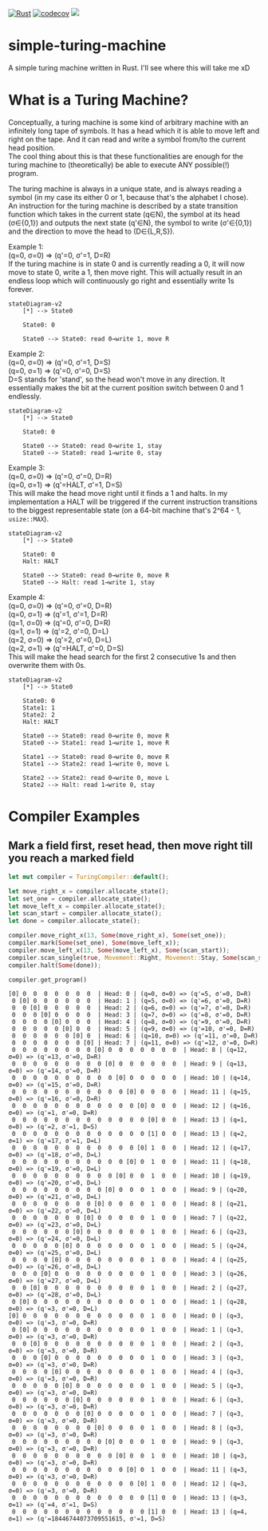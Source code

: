[![Rust](https://github.com/Zitronenjoghurt/simple-turing-machine/actions/workflows/rust.yml/badge.svg)](https://github.com/Zitronenjoghurt/simple-turing-machine/actions/workflows/rust.yml)
[![codecov](https://codecov.io/gh/Zitronenjoghurt/simple-turing-machine/graph/badge.svg?token=UM6T22YO17)](https://codecov.io/gh/Zitronenjoghurt/simple-turing-machine)
![](https://tokei.rs/b1/github/Zitronenjoghurt/simple-turing-machine?category=code&type=Rust&logo=https://simpleicons.org/icons/rust.svg)

# simple-turing-machine
A simple turing machine written in Rust. I'll see where this will take me xD

# What is a Turing Machine?
Conceptually, a turing machine is some kind of arbitrary machine with an infinitely long tape of symbols. It has a head which it is able to move left and right on the tape. And it can read and write a symbol from/to the current head position.\
The cool thing about this is that these functionalities are enough for the turing machine to (theoretically) be able to execute ANY possible(!) program.

The turing machine is always in a unique state, and is always reading a symbol (in my case its either 0 or 1, because that's the alphabet I chose).\
An instruction for the turing machine is described by a state transition function which takes in the current state (q∈N), the symbol at its head (σ∈{0,1}) and outputs the next state (q'∈N), the symbol to write (σ'∈{0,1}) and the direction to move the head to (D∈{L,R,S}).

Example 1:\
(q=0, σ=0) => (q'=0, σ'=1, D=R)\
If the turing machine is in state 0 and is currently reading a 0, it will now move to state 0, write a 1, then move right. This will actually result in an endless loop which will continuously go right and essentially write 1s forever.
```mermaid
stateDiagram-v2
    [*] --> State0
    
    State0: 0
    
    State0 --> State0: read 0→write 1, move R
```

Example 2:\
(q=0, σ=0) => (q'=0, σ'=1, D=S)\
(q=0, σ=1) => (q'=0, σ'=0, D=S)\
D=S stands for 'stand', so the head won't move in any direction. It essentially makes the bit at the current position switch between 0 and 1 endlessly.
```mermaid
stateDiagram-v2
    [*] --> State0
    
    State0: 0
    
    State0 --> State0: read 0→write 1, stay
    State0 --> State0: read 1→write 0, stay
```

Example 3:\
(q=0, σ=0) => (q'=0, σ'=0, D=R)\
(q=0, σ=1) => (q'=HALT, σ'=1, D=S)\
This will make the head move right until it finds a 1 and halts. In my implementation a HALT will be triggered if the current instruction transitions to the biggest representable state (on a 64-bit machine that's 2^64 - 1, `usize::MAX`).
```mermaid
stateDiagram-v2
    [*] --> State0
    
    State0: 0
    Halt: HALT
    
    State0 --> State0: read 0→write 0, move R
    State0 --> Halt: read 1→write 1, stay
```

Example 4:\
(q=0, σ=0) => (q'=0, σ'=0, D=R)\
(q=0, σ=1) => (q'=1, σ'=1, D=R)\
(q=1, σ=0) => (q'=0, σ'=0, D=R)\
(q=1, σ=1) => (q'=2, σ'=0, D=L)\
(q=2, σ=0) => (q'=2, σ'=0, D=L)\
(q=2, σ=1) => (q'=HALT, σ'=0, D=S)\
This will make the head search for the first 2 consecutive 1s and then overwrite them with 0s.
```mermaid
stateDiagram-v2
    [*] --> State0
    
    State0: 0
    State1: 1
    State2: 2
    Halt: HALT
    
    State0 --> State0: read 0→write 0, move R
    State0 --> State1: read 1→write 1, move R
    
    State1 --> State0: read 0→write 0, move R
    State1 --> State2: read 1→write 0, move L
    
    State2 --> State2: read 0→write 0, move L
    State2 --> Halt: read 1→write 0, stay
```

# Compiler Examples
## Mark a field first, reset head, then move right till you reach a marked field
```rust
let mut compiler = TuringCompiler::default();

let move_right_x = compiler.allocate_state();
let set_one = compiler.allocate_state();
let move_left_x = compiler.allocate_state();
let scan_start = compiler.allocate_state();
let done = compiler.allocate_state();

compiler.move_right_x(13, Some(move_right_x), Some(set_one));
compiler.mark(Some(set_one), Some(move_left_x));
compiler.move_left_x(13, Some(move_left_x), Some(scan_start));
compiler.scan_single(true, Movement::Right, Movement::Stay, Some(scan_start), Some(done));
compiler.halt(Some(done));

compiler.get_program()
```
```
[0] 0  0  0  0  0  0  0  | Head: 0 | (q=0, σ=0) => (q'=5, σ'=0, D=R)
 0 [0] 0  0  0  0  0  0  | Head: 1 | (q=5, σ=0) => (q'=6, σ'=0, D=R)
 0  0 [0] 0  0  0  0  0  | Head: 2 | (q=6, σ=0) => (q'=7, σ'=0, D=R)
 0  0  0 [0] 0  0  0  0  | Head: 3 | (q=7, σ=0) => (q'=8, σ'=0, D=R)
 0  0  0  0 [0] 0  0  0  | Head: 4 | (q=8, σ=0) => (q'=9, σ'=0, D=R)
 0  0  0  0  0 [0] 0  0  | Head: 5 | (q=9, σ=0) => (q'=10, σ'=0, D=R)
 0  0  0  0  0  0 [0] 0  | Head: 6 | (q=10, σ=0) => (q'=11, σ'=0, D=R)
 0  0  0  0  0  0  0 [0] | Head: 7 | (q=11, σ=0) => (q'=12, σ'=0, D=R)
 0  0  0  0  0  0  0  0 [0] 0  0  0  0  0  0  0  | Head: 8 | (q=12, σ=0) => (q'=13, σ'=0, D=R)
 0  0  0  0  0  0  0  0  0 [0] 0  0  0  0  0  0  | Head: 9 | (q=13, σ=0) => (q'=14, σ'=0, D=R)
 0  0  0  0  0  0  0  0  0  0 [0] 0  0  0  0  0  | Head: 10 | (q=14, σ=0) => (q'=15, σ'=0, D=R)
 0  0  0  0  0  0  0  0  0  0  0 [0] 0  0  0  0  | Head: 11 | (q=15, σ=0) => (q'=16, σ'=0, D=R)
 0  0  0  0  0  0  0  0  0  0  0  0 [0] 0  0  0  | Head: 12 | (q=16, σ=0) => (q'=1, σ'=0, D=R)
 0  0  0  0  0  0  0  0  0  0  0  0  0 [0] 0  0  | Head: 13 | (q=1, σ=0) => (q'=2, σ'=1, D=S)
 0  0  0  0  0  0  0  0  0  0  0  0  0 [1] 0  0  | Head: 13 | (q=2, σ=1) => (q'=17, σ'=1, D=L)
 0  0  0  0  0  0  0  0  0  0  0  0 [0] 1  0  0  | Head: 12 | (q=17, σ=0) => (q'=18, σ'=0, D=L)
 0  0  0  0  0  0  0  0  0  0  0 [0] 0  1  0  0  | Head: 11 | (q=18, σ=0) => (q'=19, σ'=0, D=L)
 0  0  0  0  0  0  0  0  0  0 [0] 0  0  1  0  0  | Head: 10 | (q=19, σ=0) => (q'=20, σ'=0, D=L)
 0  0  0  0  0  0  0  0  0 [0] 0  0  0  1  0  0  | Head: 9 | (q=20, σ=0) => (q'=21, σ'=0, D=L)
 0  0  0  0  0  0  0  0 [0] 0  0  0  0  1  0  0  | Head: 8 | (q=21, σ=0) => (q'=22, σ'=0, D=L)
 0  0  0  0  0  0  0 [0] 0  0  0  0  0  1  0  0  | Head: 7 | (q=22, σ=0) => (q'=23, σ'=0, D=L)
 0  0  0  0  0  0 [0] 0  0  0  0  0  0  1  0  0  | Head: 6 | (q=23, σ=0) => (q'=24, σ'=0, D=L)
 0  0  0  0  0 [0] 0  0  0  0  0  0  0  1  0  0  | Head: 5 | (q=24, σ=0) => (q'=25, σ'=0, D=L)
 0  0  0  0 [0] 0  0  0  0  0  0  0  0  1  0  0  | Head: 4 | (q=25, σ=0) => (q'=26, σ'=0, D=L)
 0  0  0 [0] 0  0  0  0  0  0  0  0  0  1  0  0  | Head: 3 | (q=26, σ=0) => (q'=27, σ'=0, D=L)
 0  0 [0] 0  0  0  0  0  0  0  0  0  0  1  0  0  | Head: 2 | (q=27, σ=0) => (q'=28, σ'=0, D=L)
 0 [0] 0  0  0  0  0  0  0  0  0  0  0  1  0  0  | Head: 1 | (q=28, σ=0) => (q'=3, σ'=0, D=L)
[0] 0  0  0  0  0  0  0  0  0  0  0  0  1  0  0  | Head: 0 | (q=3, σ=0) => (q'=3, σ'=0, D=R)
 0 [0] 0  0  0  0  0  0  0  0  0  0  0  1  0  0  | Head: 1 | (q=3, σ=0) => (q'=3, σ'=0, D=R)
 0  0 [0] 0  0  0  0  0  0  0  0  0  0  1  0  0  | Head: 2 | (q=3, σ=0) => (q'=3, σ'=0, D=R)
 0  0  0 [0] 0  0  0  0  0  0  0  0  0  1  0  0  | Head: 3 | (q=3, σ=0) => (q'=3, σ'=0, D=R)
 0  0  0  0 [0] 0  0  0  0  0  0  0  0  1  0  0  | Head: 4 | (q=3, σ=0) => (q'=3, σ'=0, D=R)
 0  0  0  0  0 [0] 0  0  0  0  0  0  0  1  0  0  | Head: 5 | (q=3, σ=0) => (q'=3, σ'=0, D=R)
 0  0  0  0  0  0 [0] 0  0  0  0  0  0  1  0  0  | Head: 6 | (q=3, σ=0) => (q'=3, σ'=0, D=R)
 0  0  0  0  0  0  0 [0] 0  0  0  0  0  1  0  0  | Head: 7 | (q=3, σ=0) => (q'=3, σ'=0, D=R)
 0  0  0  0  0  0  0  0 [0] 0  0  0  0  1  0  0  | Head: 8 | (q=3, σ=0) => (q'=3, σ'=0, D=R)
 0  0  0  0  0  0  0  0  0 [0] 0  0  0  1  0  0  | Head: 9 | (q=3, σ=0) => (q'=3, σ'=0, D=R)
 0  0  0  0  0  0  0  0  0  0 [0] 0  0  1  0  0  | Head: 10 | (q=3, σ=0) => (q'=3, σ'=0, D=R)
 0  0  0  0  0  0  0  0  0  0  0 [0] 0  1  0  0  | Head: 11 | (q=3, σ=0) => (q'=3, σ'=0, D=R)
 0  0  0  0  0  0  0  0  0  0  0  0 [0] 1  0  0  | Head: 12 | (q=3, σ=0) => (q'=3, σ'=0, D=R)
 0  0  0  0  0  0  0  0  0  0  0  0  0 [1] 0  0  | Head: 13 | (q=3, σ=1) => (q'=4, σ'=1, D=S)
 0  0  0  0  0  0  0  0  0  0  0  0  0 [1] 0  0  | Head: 13 | (q=4, σ=1) => (q'=18446744073709551615, σ'=1, D=S)
```